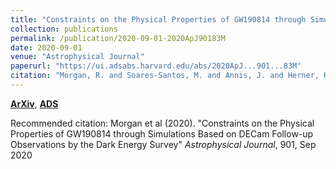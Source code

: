 ```yaml
---
title: "Constraints on the Physical Properties of GW190814 through Simulations Based on DECam Follow-up Observations by the Dark Energy Survey"
collection: publications
permalink: /publication/2020-09-01-2020ApJ90183M
date: 2020-09-01
venue: "Astrophysical Journal"
paperurl: "https://ui.adsabs.harvard.edu/abs/2020ApJ...901...83M"
citation: "Morgan, R. and Soares-Santos, M. and Annis, J. and Herner, K. and Garcia, A. and Palmese, A. and Drlica-Wagner, A. and Kessler, R. and Garc'ia-Bellido, J. and Bachmann, T.~G. and Sherman, N. and Allam, S. and Bechtol, K. and Bom, C.~R. and Brout, D. and Butler, R.~E. and Butner, M. and Cartier, R. and Chen, H. and Conselice, C. and Cook, E. and Davis, T.~M. and Doctor, Z. and Farr, B. and Figueiredo, A.~L. and Finley, D.~A. and Foley, R.~J. and Galarza, J.~Y. and Gill, M.~S.~S. and Gruendl, R.~A. and Holz, D.~E. and Kuropatkin, N. and Lidman, C. and Lin, H. and Malik, U. and Mann, A.~W. and Marriner, J. and Marshall, J.~L. and Mart'inez-V'azquez, C.~E. and Meza, N. and Neilsen, E. and Nicolaou, C. and Olivares E., F. and Paz-Chinch'on, F. and Points, S. and Quirola-V'asquez, J. and Rodriguez, O. and Sako, M. and Scolnic, D. and Smith, M. and Sobreira, F. and Tucker, D.~L. and Vivas, A.~K. and Wiesner, M. and Wood, M.~L. and Yanny, B. and Zenteno, A. and Abbott, T.~M.~C. and Aguena, M. and Avila, S. and Bertin, E. and Bhargava, S. and Brooks, D. and Burke, D.~L. and Rosell, A. Carnero and Kind, M. Carrasco and Carretero, J. and Costa, L.~N. da and Costanzi, M. and De Vicente, J. and Desai, S. and Diehl, H.~T. and Doel, P. and Eifler, T.~F. and Everett, S. and Flaugher, B. and Frieman, J. and Gaztanaga, E. and Gerdes, D.~W. and Gruen, D. and Gschwend, J. and Gutierrez, G. and Hartley, W.~G. and Hinton, S.~R. and Hollowood, D.~L. and Honscheid, K. and James, D.~J. and Kuehn, K. and Lahav, O. and Lima, M. and Maia, M.~A.~G. and March, M. and Miquel, R. and Ogando, R.~L.~C. and Plazas, A.~A. and Roodman, A. and Sanchez, E. and Scarpine, V. and Schubnell, M. and Serrano, S. and Sevilla-Noarbe, I. and Suchyta, E. and Tarle, G.. &quot;Constraints on the Physical Properties of GW190814 through Simulations Based on DECam Follow-up Observations by the Dark Energy Survey.&quot; <i>Astrophysical Journal</i>, 901, Sep 2020"
---
```


[**ArXiv**](https://arxiv.org/abs/2006.07385), [**ADS**](https://ui.adsabs.harvard.edu/abs/2020ApJ...901...83M)

Recommended citation: Morgan et al (2020). "Constraints on the Physical Properties of GW190814 through Simulations Based on DECam Follow-up Observations by the Dark Energy Survey" <i>Astrophysical Journal</i>, 901, Sep 2020
